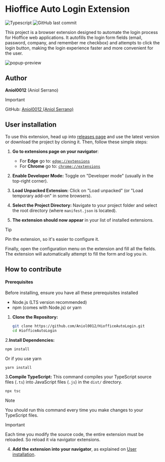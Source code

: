 # Hioffice Auto Login Extension

![Typescript](https://img.shields.io/badge/TypeScript-3178C6?style=plastic&for-the-badge&logo=typescript&logoColor=white)
![GitHub last commit](https://img.shields.io/github/last-commit/Aniol0012/HiofficeAutoLogin?style=plastic&color=lightgreen)

This project is a browser extension designed to automate the login process for Hioffice web applications.
It autofills the login form fields (email, password, company, and remember me checkbox) and attempts to click the login
button, making the login experience faster and more convenient for the user.

![popup-preview](https://github.com/user-attachments/assets/95337105-1117-4aa8-a129-ad03f7ddefe7)

## Author

**Aniol0012** (Aniol Serrano)
> [!IMPORTANT]
> GitHub: [Aniol0012 (Aniol Serrano)](https://github.com/Aniol0012)

## User installation

To use this extension, head up into [releases page](https://github.com/Aniol0012/HiofficeAutoLogin/releases) and use
the latest version or download the project by cloning it.
Then, follow these simple steps:

1. **Go to extensions page on your navigator**:
    - For **Edge** go to: [`edge://extensions`](edge://extensions)
    - For **Chrome** go to: [`chrome://extensions`](chrome://extensions)

1. **Enable Developer Mode:** Toggle on "Developer mode" (usually in the top-right corner).

1. **Load Unpacked Extension:** Click on "Load unpacked" (or "Load temporary add-on" in some browsers).

1. **Select the Project Directory:** Navigate to your project folder and select the root directory (where
   `manifest.json` is located).

1. **The extension should now appear** in your list of installed extensions.

> [!TIP]
> Pin the extension, so it's easier to configure it.

Finally, open the configuration menu on the extension and fill all the fields. 
The extension will automatically attempt to fill the form and log you in.

## How to contribute

#### Prerequisites

Before installing, ensure you have all these prerequisites installed
* Node.js (LTS version recommended)
* npm (comes with Node.js) or yarn

1. **Clone the Repository:**

   ```bash
   git clone https://github.com/Aniol0012/HiofficeAutoLogin.git
   cd HiofficeAutoLogin
   ```

2.**Install Dependencies:**

   ```bash
   npm install
   ```
   Or if you use yarn
   ```
   yarn install
   ```

3.**Compile TypeScript:**
   This command compiles your TypeScript source files (`.ts`) into JavaScript files (`.js`) in the `dist/` directory.

   ```bash
   npx tsc
   ```

> [!NOTE]
> You should run this command every time you make changes to your TypeScript files.

> [!IMPORTANT]
> Each time you modify the source code, the entire extension must be reloaded.
> So reload it via navigator extensions.

4. **Add the extension into your navigator**, as explained on [User installation](#user-installation).
